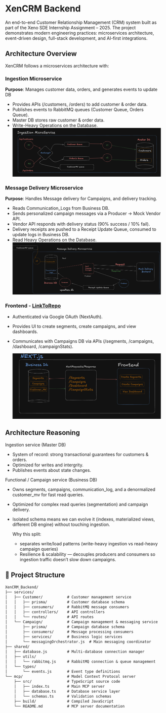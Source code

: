 # XenCRM Backend

An end-to-end Customer Relationship Management (CRM) system built as part of the Xeno SDE Internship Assignment – 2025. The project demonstrates modern engineering practices: microservices architecture, event-driven design, full-stack development, and AI-first integrations.

## Architecture Overview

XenCRM follows a microservices architecture with:

### Ingestion Microservice

**Purpose**: Manages customer data, orders, and generates events to update DB

- Provides APIs (/customers, /orders) to add customer & order data.
- Publishes events to RabbitMQ queues (Customer Queue, Orders Queue).
- Master DB stores raw customer & order data.
- Write-Heavy Operations on the Database.
  ![Ingestion](./readme_resources/ingestionms.png)

### Message Delivery Microservice

**Purpose**: Handles Message delivery for Campaigns, and delivery tracking.

- Reads Communication_Logs from Business DB.
- Sends personalized campaign messages via a Producer → Mock Vendor API.
- Vendor API responds with delivery status (90% success / 10% fail).
- Delivery receipts are pushed to a Receipt Update Queue, consumed to update logs in Business DB.
- Read Heavy Operations on the Database.
  ![Delivery](./readme_resources/deliveryms.png)

### Frontend - [LinkToRepo](https://github.com/prateekshukla17/XenCRM_Frontend)

- Authenticated via Google OAuth (NextAuth).
- Provides UI to create segments, create campaigns, and view dashboards.
- Communicates with Campaigns DB via APIs (/segments, /campaigns, /dashboard, /campaignStats).

  ![Frontend](./readme_resources/frontend.png)

## Architecture Reasoning

Ingestion service (Master DB)

- System of record: strong transactional guarantees for customers & orders.
- Optimized for writes and intergrity.
- Publishes events about state changes.

Functional / Campaign service (Business DB)

- Owns segments, campaigns, communication_log, and a denormalized customer_mv for fast read queries.
- Optimized for complex read queries (segmentation) and campaign delivery.
- Isolated schema means we can evolve it (indexes, materialized views, different DB engine) without touching ingestion.

  Why this split:

  - separates write/load patterns (write-heavy ingestion vs read-heavy campaign queries)
  - Resilience & scalability — decouples producers and consumers so ingestion traffic doesn’t slow down campaigns.

## 📁 Project Structure

```
XenCRM_Backend/
├── services/
│   ├── Customer/           # Customer management service
│   │   ├── prisma/         # Customer database schema
│   │   ├── consumers/      # RabbitMQ message consumers
│   │   ├── controllers/    # API controllers
│   │   └── routes/         # API routes
│   └── Campaign/           # Campaign management & messaging service
│       ├── prisma/         # Campaign database schema
│       ├── consumers/      # Message processing consumers
│       ├── services/       # Business logic services
│       └── messagingOrchestrator.js  # Main messaging coordinator
├── shared/
│   ├── database.js         # Multi-database connection manager
│   ├── utils/
│   │   └── rabbitmq.js     # RabbitMQ connection & queue management
│   └── types/
│       └── events.js       # Event type definitions
└── mcp/                    # Model Context Protocol server
    ├── src/                # TypeScript source code
    │   ├── index.ts        # Main MCP server
    │   ├── database.ts     # Database service layer
    │   └── schemas.ts      # Validation schemas
    ├── build/              # Compiled JavaScript
    └── README.md           # MCP server documentation
```

